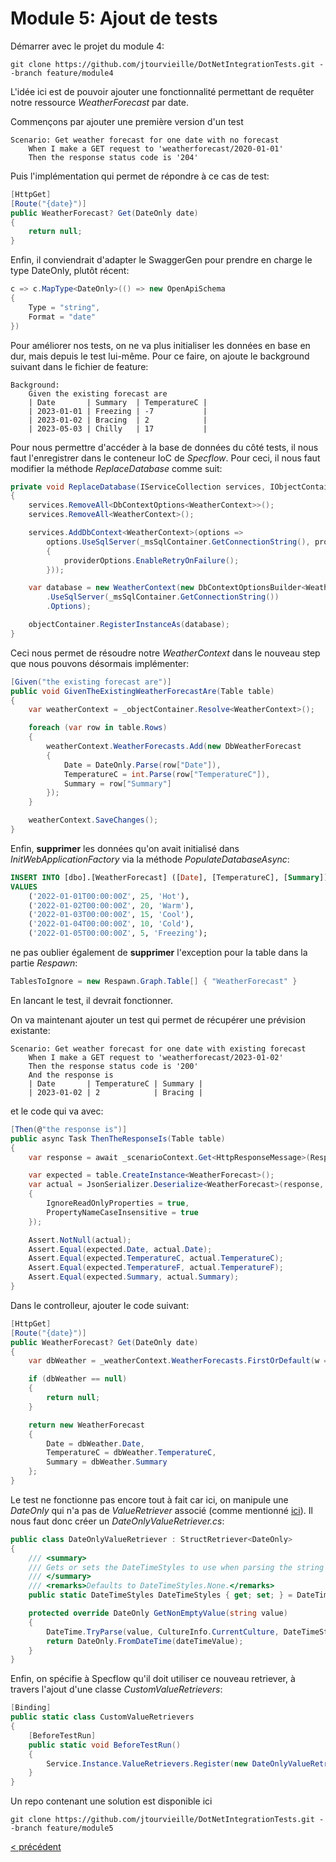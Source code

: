 # Module 5: Ajout de tests

Démarrer avec le projet du module 4:

```
git clone https://github.com/jtourvieille/DotNetIntegrationTests.git --branch feature/module4
```

L'idée ici est de pouvoir ajouter une fonctionnalité permettant de requêter notre ressource _WeatherForecast_ par date.

Commençons par ajouter une première version d'un test

```
Scenario: Get weather forecast for one date with no forecast
	When I make a GET request to 'weatherforecast/2020-01-01'
	Then the response status code is '204'
```

Puis l'implémentation qui permet de répondre à ce cas de test:

```cs
[HttpGet]
[Route("{date}")]
public WeatherForecast? Get(DateOnly date)
{
    return null;
}
```

Enfin, il conviendrait d'adapter le SwaggerGen pour prendre en charge le type DateOnly, plutôt récent:

```cs
c => c.MapType<DateOnly>(() => new OpenApiSchema
{
    Type = "string",
    Format = "date"
})
```

Pour améliorer nos tests, on ne va plus initialiser les données en base en dur, mais depuis le test lui-même. Pour ce faire, on ajoute le background suivant dans le fichier de feature:

```
Background: 
	Given the existing forecast are
	| Date       | Summary  | TemperatureC |
	| 2023-01-01 | Freezing | -7           |
	| 2023-01-02 | Bracing  | 2            |
	| 2023-05-03 | Chilly   | 17           |
```

Pour nous permettre d'accéder à la base de données du côté tests, il nous faut l'enregistrer dans le conteneur IoC de _Specflow_. Pour ceci, il nous faut modifier la méthode _ReplaceDatabase_ comme suit:

```cs
private void ReplaceDatabase(IServiceCollection services, IObjectContainer objectContainer)
{
    services.RemoveAll<DbContextOptions<WeatherContext>>();
    services.RemoveAll<WeatherContext>();

    services.AddDbContext<WeatherContext>(options =>
        options.UseSqlServer(_msSqlContainer.GetConnectionString(), providerOptions =>
        {
            providerOptions.EnableRetryOnFailure();
        }));

    var database = new WeatherContext(new DbContextOptionsBuilder<WeatherContext>()
        .UseSqlServer(_msSqlContainer.GetConnectionString())
        .Options);

    objectContainer.RegisterInstanceAs(database);
}
```

Ceci nous permet de résoudre notre _WeatherContext_ dans le nouveau step que nous pouvons désormais implémenter:

```cs
[Given("the existing forecast are")]
public void GivenTheExistingWeatherForecastAre(Table table)
{
    var weatherContext = _objectContainer.Resolve<WeatherContext>();

    foreach (var row in table.Rows)
    {
        weatherContext.WeatherForecasts.Add(new DbWeatherForecast
        {
            Date = DateOnly.Parse(row["Date"]),
            TemperatureC = int.Parse(row["TemperatureC"]),
            Summary = row["Summary"]
        });
    }

    weatherContext.SaveChanges();
}
```

Enfin, __supprimer__ les données qu'on avait initialisé dans _InitWebApplicationFactory_ via la méthode _PopulateDatabaseAsync_:

```sql
INSERT INTO [dbo].[WeatherForecast] ([Date], [TemperatureC], [Summary])
VALUES
    ('2022-01-01T00:00:00Z', 25, 'Hot'),
    ('2022-01-02T00:00:00Z', 20, 'Warm'),
    ('2022-01-03T00:00:00Z', 15, 'Cool'),
    ('2022-01-04T00:00:00Z', 10, 'Cold'),
    ('2022-01-05T00:00:00Z', 5, 'Freezing');
```

ne pas oublier également de __supprimer__ l'exception pour la table dans la partie _Respawn_:

```cs
TablesToIgnore = new Respawn.Graph.Table[] { "WeatherForecast" }
```

En lancant le test, il devrait fonctionner.

On va maintenant ajouter un test qui permet de récupérer une prévision existante:

```
Scenario: Get weather forecast for one date with existing forecast
	When I make a GET request to 'weatherforecast/2023-01-02'
	Then the response status code is '200'
	And the response is
    | Date       | TemperatureC | Summary |
    | 2023-01-02 | 2            | Bracing |
```

et le code qui va avec:

```cs
[Then(@"the response is")]
public async Task ThenTheResponseIs(Table table)
{
    var response = await _scenarioContext.Get<HttpResponseMessage>(ResponseKey).Content.ReadAsStringAsync();

    var expected = table.CreateInstance<WeatherForecast>();
    var actual = JsonSerializer.Deserialize<WeatherForecast>(response, new JsonSerializerOptions
    {
        IgnoreReadOnlyProperties = true,
        PropertyNameCaseInsensitive = true
    });

    Assert.NotNull(actual);
    Assert.Equal(expected.Date, actual.Date);
    Assert.Equal(expected.TemperatureC, actual.TemperatureC);
    Assert.Equal(expected.TemperatureF, actual.TemperatureF);
    Assert.Equal(expected.Summary, actual.Summary);
}
```

Dans le controlleur, ajouter le code suivant:

```cs
[HttpGet]
[Route("{date}")]
public WeatherForecast? Get(DateOnly date)
{
    var dbWeather = _weatherContext.WeatherForecasts.FirstOrDefault(w => w.Date == date);

    if (dbWeather == null)
    {
        return null;
    }

    return new WeatherForecast
    {
        Date = dbWeather.Date,
        TemperatureC = dbWeather.TemperatureC,
        Summary = dbWeather.Summary
    };
}
```

Le test ne fonctionne pas encore tout à fait car ici, on manipule une _DateOnly_ qui n'a pas de _ValueRetriever_ associé (comme mentionné [ici](https://github.com/SpecFlowOSS/SpecFlow/tree/master/TechTalk.SpecFlow/Assist/ValueRetrievers)). Il nous faut donc créer un _DateOnlyValueRetriever.cs_:

```cs
public class DateOnlyValueRetriever : StructRetriever<DateOnly>
{
    /// <summary>
    /// Gets or sets the DateTimeStyles to use when parsing the string value.
    /// </summary>
    /// <remarks>Defaults to DateTimeStyles.None.</remarks>
    public static DateTimeStyles DateTimeStyles { get; set; } = DateTimeStyles.None;

    protected override DateOnly GetNonEmptyValue(string value)
    {
        DateTime.TryParse(value, CultureInfo.CurrentCulture, DateTimeStyles, out DateTime dateTimeValue);
        return DateOnly.FromDateTime(dateTimeValue);
    }
}

```

Enfin, on spécifie à Specflow qu'il doit utiliser ce nouveau retriever, à travers l'ajout d'une classe _CustomValueRetrievers_:

```cs
[Binding]
public static class CustomValueRetrievers
{
    [BeforeTestRun]
    public static void BeforeTestRun()
    {
        Service.Instance.ValueRetrievers.Register(new DateOnlyValueRetriever());
    }
}

```

Un repo contenant une solution est disponible ici

```
git clone https://github.com/jtourvieille/DotNetIntegrationTests.git --branch feature/module5
```

[< précédent](../../Module%204bis%20remplacement%20de%20la%20database%20in%20memory/doc/Readme.md)
